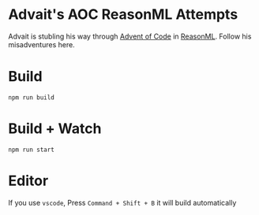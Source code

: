 # Advait's AOC ReasonML Attempts

Advait is stubling his way through [Advent of Code](https://adventofcode.com/) in [ReasonML](http://reasonmlhub.com/exploring-reasonml/ch_about-reasonml.html#what-is-reasonml). Follow his misadventures here.

# Build
```
npm run build
```

# Build + Watch

```
npm run start
```


# Editor
If you use `vscode`, Press `Command + Shift + B` it will build automatically
